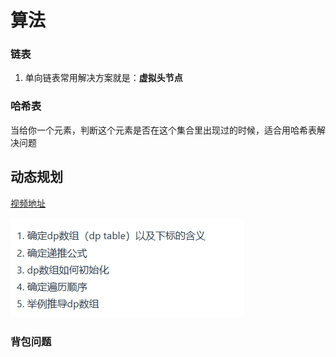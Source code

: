 # 算法

### 链表

1. 单向链表常用解决方案就是：**虚拟头节点**



### 哈希表

当给你一个元素，判断这个元素是否在这个集合里出现过的时候，适合用哈希表解决问题

## 动态规划

[视频地址](https://www.bilibili.com/video/BV13Q4y197Wg/?spm_id_from=333.999.0.0&vd_source=4db4edf8e68a4ceac9f0a41212e6f026)

![image-20230525172821214](./算法.assets/image-20230525172821214.png)

### 背包问题



